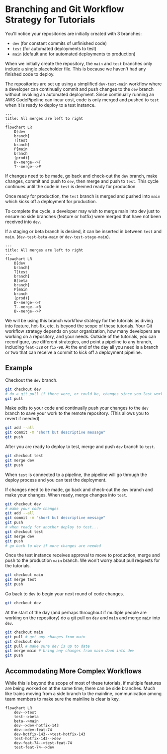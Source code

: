 # Branching and Git Workflow Strategy for Tutorials

You'll notice your repositories are initially created with 3 branches:

- `dev` (for constant commits of unfinished code)
- `test` (for automated deployments to test)
- `main` (default and for automated deployments to production)

When we initially create the repository, the `main` and `test` branches only include a single placeholder file. This is because we haven't had any finished code to deploy.

The repositories are set up using a simplified `dev-test-main` workflow where a developer can continually commit and push changes to the `dev` branch without invoking an automated deployment. Since continually running an AWS CodePipeline can incur cost, code is only merged and pushed to `test` when it is ready to deploy to a test instance.

```mermaid
---
title: All merges are left to right
---
flowchart LR
	D[dev
	branch]
	T[test
	branch]
	P[main
	branch
	(prod)]
	D--merge-->T
	T--merge-->P
```

If changes need to be made, go back and check-out the `dev` branch, make changes, commit and push to `dev`, then merge and push to `test`. This cycle continues until the code in `test` is deemed ready for production.

Once ready for production, the `test` branch is merged and pushed into `main` which kicks off a deployment for production.

To complete the cycle, a developer may wish to merge main into dev just to ensure no side branches (feature or hotfix) were merged that have not been received into `dev`.

If a staging or beta branch is desired, it can be inserted in between `test` and `main`. (`dev-test-beta-main` or `dev-test-stage-main`).

```mermaid
---
title: All merges are left to right
---
flowchart LR
	D[dev
	branch]
	T[test
	branch]
	B[beta
	branch]
	P[main
	branch
	(prod)]
	D--merge-->T
	T--merge-->B
	B--merge-->P
```

We will be using this branch workflow strategy for the tutorials as diving into feature, hot-fix, etc. is beyond the scope of these tutorials. Your Git workflow strategy depends on your organization, how many developers are working on a repository, and your needs. Outside of the tutorials, you can reconfigure, use different strategies, and point a pipeline to any branch, including `feat-328` or `fix-98`. At the end of the day all you need is a branch or two that can receive a commit to kick off a deployment pipeline.

## Example

Checkout the `dev` branch.

```bash
git checkout dev
# do a git pull if there were, or could be, changes since you last worked
git pull
```

Make edits to your code and continually push your changes to the `dev` branch to save your work to the remote repository. (This allows you to revert if needed)

```bash
git add --all
git commit -m "short but descriptive message"
git push
```

After you are ready to deploy to test, merge and push `dev` branch to `test`.

```bash
git checkout test
git merge dev
git push
```

When `test` is connected to a pipeline, the pipeline will go through the deploy process and you can test the deployment.

If changes need to be made, go back and check-out the `dev` branch and make your changes. When ready, merge changes into `test`.

```bash
git checkout dev
# make your code changes
git add --all
git commit -m "short but descriptive message"
git push
# when ready for another deploy to test...
git checkout test
git merge dev
git push
# go back to dev if more changes are needed
```

Once the test instance receives approval to move to production, merge and push to the production `main` branch. We won't worry about pull requests for the tutorials.

```bash
git checkout main
git merge test
git push
```

Go back to `dev` to begin your next round of code changes.

```bash
git checkout dev
```

At the start of the day (and perhaps throughout if multiple people are working on the repository) do a git pull on `dev` and `main` and merge `main` into `dev`.

```bash
git checkout main 
git pull # get any changes from main
git checkout dev
git pull # make sure dev is up to date
git merge main # bring any changes from main down into dev
git push
```

## Accommodating More Complex Workflows

While this is beyond the scope of most of these tutorials, if multiple features are being worked on at the same time, there can be side branches. Much like trains moving from a side branch to the mainline, communication among team members to make sure the mainline is clear is key.

```mermaid
flowchart LR
	dev-->test
	test-->beta
	beta-->main
	dev-->dev-hotfix-143
	dev-->dev-feat-74
	dev-hotfix-143-->test-hotfix-143
	test-hotfix-143-->dev
	dev-feat-74-->test-feat-74
	test-feat-74-->dev
```
